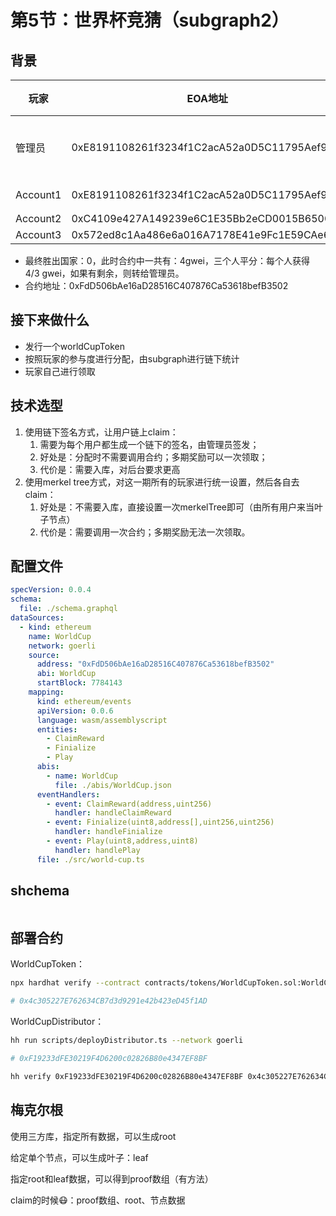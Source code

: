 # 第5节：世界杯竞猜（subgraph2）



## 背景

| 玩家     | EOA地址                                    | 国家 | 备注     |
| -------- | ------------------------------------------ | ---- | -------- |
| 管理员   | 0xE8191108261f3234f1C2acA52a0D5C11795Aef9E |      | 负责开奖 |
| Account1 | 0xE8191108261f3234f1C2acA52a0D5C11795Aef9E | 0，1 |          |
| Account2 | 0xC4109e427A149239e6C1E35Bb2eCD0015B6500B8 | 0    |          |
| Account3 | 0x572ed8c1Aa486e6a016A7178E41e9Fc1E59CAe63 | 0    |          |

- 最终胜出国家：0，此时合约中一共有：4gwei，三个人平分：每个人获得 4/3 gwei，如果有剩余，则转给管理员。
- 合约地址：0xFdD506bAe16aD28516C407876Ca53618befB3502



## 接下来做什么

- 发行一个worldCupToken
- 按照玩家的参与度进行分配，由subgraph进行链下统计
- 玩家自己进行领取



## 技术选型

1. 使用链下签名方式，让用户链上claim：
   1. 需要为每个用户都生成一个链下的签名，由管理员签发；
   1. 好处是：分配时不需要调用合约；多期奖励可以一次领取；
   1. 代价是：需要入库，对后台要求更高
2. 使用merkel tree方式，对这一期所有的玩家进行统一设置，然后各自去claim：
   1. 好处是：不需要入库，直接设置一次merkelTree即可（由所有用户来当叶子节点）
   2. 代价是：需要调用一次合约；多期奖励无法一次领取。



## 配置文件

```yaml
specVersion: 0.0.4
schema:
  file: ./schema.graphql
dataSources:
  - kind: ethereum
    name: WorldCup
    network: goerli
    source:
      address: "0xFdD506bAe16aD28516C407876Ca53618befB3502"
      abi: WorldCup
      startBlock: 7784143
    mapping:
      kind: ethereum/events
      apiVersion: 0.0.6
      language: wasm/assemblyscript
      entities:
        - ClaimReward
        - Finialize
        - Play
      abis:
        - name: WorldCup
          file: ./abis/WorldCup.json
      eventHandlers:
        - event: ClaimReward(address,uint256)
          handler: handleClaimReward
        - event: Finialize(uint8,address[],uint256,uint256)
          handler: handleFinialize
        - event: Play(uint8,address,uint8)
          handler: handlePlay
      file: ./src/world-cup.ts
```

## shchema

```yaml

```

## 部署合约

WorldCupToken：

```sh
npx hardhat verify --contract contracts/tokens/WorldCupToken.sol:WorldCupToken  0x4c305227E762634CB7d3d9291e42b423eD45f1AD "World Cup Token" "WCT" 10000000000000000000000000 --network goerli

# 0x4c305227E762634CB7d3d9291e42b423eD45f1AD
```

WorldCupDistributor：

```sh
hh run scripts/deployDistributor.ts --network goerli

# 0xF19233dFE30219F4D6200c02826B80e4347EF8BF

hh verify 0xF19233dFE30219F4D6200c02826B80e4347EF8BF 0x4c305227E762634CB7d3d9291e42b423eD45f1AD  --network goerli
```





## 梅克尔根

使用三方库，指定所有数据，可以生成root

给定单个节点，可以生成叶子：leaf

指定root和leaf数据，可以得到proof数组（有方法）

claim的时候😷：proof数组、root、节点数据
